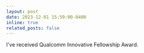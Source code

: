```yaml
---
layout: post
date: 2023-12-01 15:59:00-0400
inline: true
related_posts: false
---
```


I've received Qualcomm Innovative Fellowship Award. 
